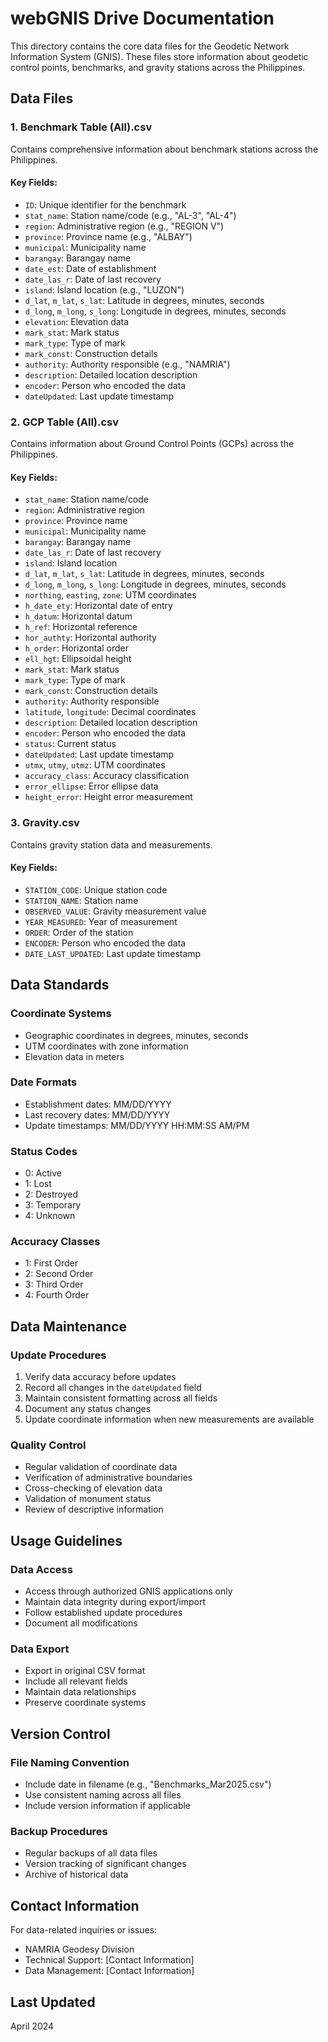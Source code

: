  # webGNIS Drive Documentation

This directory contains the core data files for the Geodetic Network Information System (GNIS). These files store information about geodetic control points, benchmarks, and gravity stations across the Philippines.

## Data Files

### 1. Benchmark Table (All).csv
Contains comprehensive information about benchmark stations across the Philippines.

#### Key Fields:
- `ID`: Unique identifier for the benchmark
- `stat_name`: Station name/code (e.g., "AL-3", "AL-4")
- `region`: Administrative region (e.g., "REGION V")
- `province`: Province name (e.g., "ALBAY")
- `municipal`: Municipality name
- `barangay`: Barangay name
- `date_est`: Date of establishment
- `date_las_r`: Date of last recovery
- `island`: Island location (e.g., "LUZON")
- `d_lat`, `m_lat`, `s_lat`: Latitude in degrees, minutes, seconds
- `d_long`, `m_long`, `s_long`: Longitude in degrees, minutes, seconds
- `elevation`: Elevation data
- `mark_stat`: Mark status
- `mark_type`: Type of mark
- `mark_const`: Construction details
- `authority`: Authority responsible (e.g., "NAMRIA")
- `description`: Detailed location description
- `encoder`: Person who encoded the data
- `dateUpdated`: Last update timestamp

### 2. GCP Table (All).csv
Contains information about Ground Control Points (GCPs) across the Philippines.

#### Key Fields:
- `stat_name`: Station name/code
- `region`: Administrative region
- `province`: Province name
- `municipal`: Municipality name
- `barangay`: Barangay name
- `date_las_r`: Date of last recovery
- `island`: Island location
- `d_lat`, `m_lat`, `s_lat`: Latitude in degrees, minutes, seconds
- `d_long`, `m_long`, `s_long`: Longitude in degrees, minutes, seconds
- `northing`, `easting`, `zone`: UTM coordinates
- `h_date_ety`: Horizontal date of entry
- `h_datum`: Horizontal datum
- `h_ref`: Horizontal reference
- `hor_authty`: Horizontal authority
- `h_order`: Horizontal order
- `ell_hgt`: Ellipsoidal height
- `mark_stat`: Mark status
- `mark_type`: Type of mark
- `mark_const`: Construction details
- `authority`: Authority responsible
- `latitude`, `longitude`: Decimal coordinates
- `description`: Detailed location description
- `encoder`: Person who encoded the data
- `status`: Current status
- `dateUpdated`: Last update timestamp
- `utmx`, `utmy`, `utmz`: UTM coordinates
- `accuracy_class`: Accuracy classification
- `error_ellipse`: Error ellipse data
- `height_error`: Height error measurement

### 3. Gravity.csv
Contains gravity station data and measurements.

#### Key Fields:
- `STATION_CODE`: Unique station code
- `STATION_NAME`: Station name
- `OBSERVED_VALUE`: Gravity measurement value
- `YEAR_MEASURED`: Year of measurement
- `ORDER`: Order of the station
- `ENCODER`: Person who encoded the data
- `DATE_LAST_UPDATED`: Last update timestamp

## Data Standards

### Coordinate Systems
- Geographic coordinates in degrees, minutes, seconds
- UTM coordinates with zone information
- Elevation data in meters

### Date Formats
- Establishment dates: MM/DD/YYYY
- Last recovery dates: MM/DD/YYYY
- Update timestamps: MM/DD/YYYY HH:MM:SS AM/PM

### Status Codes
- 0: Active
- 1: Lost
- 2: Destroyed
- 3: Temporary
- 4: Unknown

### Accuracy Classes
- 1: First Order
- 2: Second Order
- 3: Third Order
- 4: Fourth Order

## Data Maintenance

### Update Procedures
1. Verify data accuracy before updates
2. Record all changes in the `dateUpdated` field
3. Maintain consistent formatting across all fields
4. Document any status changes
5. Update coordinate information when new measurements are available

### Quality Control
- Regular validation of coordinate data
- Verification of administrative boundaries
- Cross-checking of elevation data
- Validation of monument status
- Review of descriptive information

## Usage Guidelines

### Data Access
- Access through authorized GNIS applications only
- Maintain data integrity during export/import
- Follow established update procedures
- Document all modifications

### Data Export
- Export in original CSV format
- Include all relevant fields
- Maintain data relationships
- Preserve coordinate systems

## Version Control

### File Naming Convention
- Include date in filename (e.g., "Benchmarks_Mar2025.csv")
- Use consistent naming across all files
- Include version information if applicable

### Backup Procedures
- Regular backups of all data files
- Version tracking of significant changes
- Archive of historical data

## Contact Information

For data-related inquiries or issues:
- NAMRIA Geodesy Division
- Technical Support: [Contact Information]
- Data Management: [Contact Information]

## Last Updated
April 2024